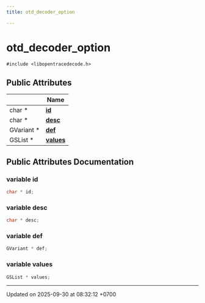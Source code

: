 ```yaml
---
title: otd_decoder_option

---
```


# otd_decoder_option






`#include <libopentracedecode.h>`

## Public Attributes

|                | Name           |
| -------------- | -------------- |
| char * | **[id](Classes/a00101.md#variable-id)**  |
| char * | **[desc](Classes/a00101.md#variable-desc)**  |
| GVariant * | **[def](Classes/a00101.md#variable-def)**  |
| GSList * | **[values](Classes/a00101.md#variable-values)**  |

## Public Attributes Documentation

### variable id

```cpp
char * id;
```


### variable desc

```cpp
char * desc;
```


### variable def

```cpp
GVariant * def;
```


### variable values

```cpp
GSList * values;
```


-------------------------------

Updated on 2025-09-30 at 08:32:12 +0700